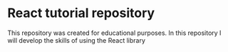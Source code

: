 # React tutorial repository

This repository was created for educational purposes. In this repository I will develop the skills of using the React library
